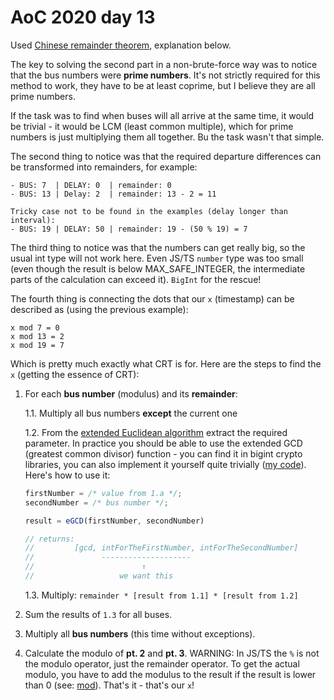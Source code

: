 # AoC 2020 day 13

Used [Chinese remainder theorem](https://en.wikipedia.org/wiki/Chinese_remainder_theorem),
explanation below.

The key to solving the second part in a non-brute-force way was to notice that the bus numbers were **prime numbers**. It's not strictly required for this method to work, they have to be at least coprime, but I believe they are all prime numbers.

If the task was to find when buses will all arrive at the same time, it would be trivial - it would be LCM (least common multiple), which for prime numbers is just multiplying them all together. Bu the task wasn't that simple.

The second thing to notice was that the required departure differences can be transformed into remainders, for example:

```
- BUS: 7  | DELAY: 0  | remainder: 0
- BUS: 13 | Delay: 2  | remainder: 13 - 2 = 11

Tricky case not to be found in the examples (delay longer than interval):
- BUS: 19 | DELAY: 50 | remainder: 19 - (50 % 19) = 7
```

The third thing to notice was that the numbers can get really big, so the usual int type will not work here. Even JS/TS `number` type was too small (even though the result is below MAX_SAFE_INTEGER, the intermediate parts of the calculation can exceed it). `BigInt` for the rescue!

The fourth thing is connecting the dots that our `x` (timestamp) can be described as (using the previous example):

```
x mod 7 = 0
x mod 13 = 2
x mod 19 = 7
```

Which is pretty much exactly what CRT is for. Here are the steps to find the `x` (getting the essence of CRT):

1. For each **bus number** (modulus) and its **remainder**:

   1.1. Multiply all bus numbers **except** the current one

   1.2. From the [extended Euclidean algorithm](https://en.wikipedia.org/wiki/Euclidean_algorithm#Extended_Euclidean_algorithm) extract the required parameter. In practice you should be able to use the extended GCD (greatest common divisor) function - you can find it in bigint crypto libraries, you can also implement it yourself quite trivially ([my code](https://github.com/caderek/aoc2020/blob/main/src/day13/index.ts#L3)). Here's how to use it:

   ```js
   firstNumber = /* value from 1.a */;
   secondNumber = /* bus number */;

   result = eGCD(firstNumber, secondNumber)

   // returns:
   //         [gcd, intForTheFirstNumber, intForTheSecondNumber]
   //               --------------------
   //                        ↑
   //                   we want this
   ```

   1.3. Multiply: `remainder * [result from 1.1] * [result from 1.2]`

2. Sum the results of `1.3` for all buses.

3. Multiply all **bus numbers** (this time without exceptions).

4. Calculate the modulo of **pt. 2** and **pt. 3**. WARNING: In JS/TS the `%` is not the modulo operator, just the remainder operator. To get the actual modulo, you have to add the modulus to the result if the result is lower than 0 (see: [mod](https://github.com/caderek/aoc2020/blob/main/src/day13/index.ts#L26)). That's it - that's our `x`!
